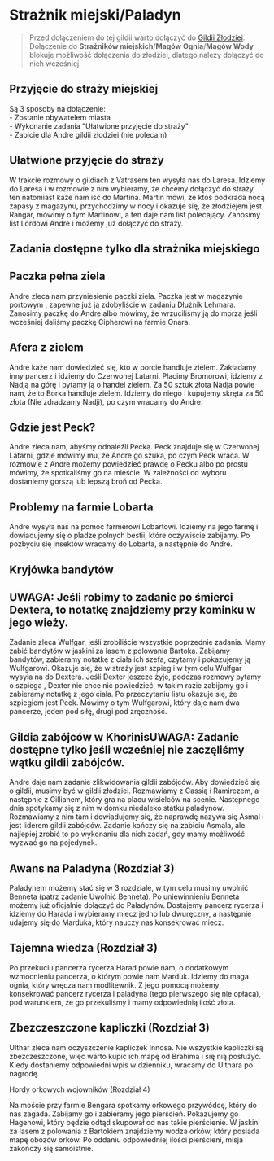 # Strażnik miejski/Paladyn

> Przed dołączeniem do tej gildii warto dołączyć do [Gildii Złodziei](sekcje/gildie_poboczne/gildia_zlodziei.md).  
> Dołączenie do __Strażników miejskich__/__Magów Ognia__/__Magów Wody__ blokuje możliwość dołączenia do złodziei, dlatego należy dołączyć do nich wcześniej.

## Przyjęcie do straży miejskiej

  
Są 3 sposoby na dołączenie:  
\- Zostanie obywatelem miasta  
\- Wykonanie zadania "Ułatwione przyjęcie do straży"  
\- Zabicie dla Andre gildii złodziei (nie polecam)  
  
## Ułatwione przyjęcie do straży

  
W trakcie rozmowy o gildiach z Vatrasem ten wysyła nas do Laresa. Idziemy do Laresa i w rozmowie z nim wybieramy, że chcemy dołączyć do straży, ten natomiast każe nam iść do Martina. Martin mówi, że ktoś podkrada nocą zapasy z magazynu, przychodzimy w nocy i okazuje się, że złodziejem jest Rangar, mówimy o tym Martinowi, a ten daje nam list polecający. Zanosimy list Lordowi Andre i możemy już dołączyć do straży.  
  
## Zadania dostępne tylko dla strażnika miejskiego

  
## Paczka pełna ziela

  
Andre zleca nam przyniesienie paczki ziela. Paczka jest w magazynie portowym , zapewne już ją zdobyliście w zadaniu Dłużnik Lehmara. Zanosimy paczkę do Andre albo mówimy, że wrzuciliśmy ją do morza jeśli wcześniej daliśmy paczkę Cipherowi na farmie Onara.  
  
## Afera z zielem

  
  
Andre każe nam dowiedzieć się, kto w porcie handluje zielem. Zakładamy inny pancerz i idziemy do Czerwonej Latarni. Płacimy Bromorowi, idziemy z Nadją na górę i pytamy ją o handel zielem. Za 50 sztuk złota Nadja powie nam, że to Borka handluje zielem. Idziemy do niego i kupujemy skręta za 50 złota (Nie zdradzamy Nadji), po czym wracamy do Andre.  
  
  
## Gdzie jest Peck?

  
Andre zleca nam, abyśmy odnaleźli Pecka. Peck znajduje się w Czerwonej Latarni, gdzie mówimy mu, że Andre go szuka, po czym Peck wraca. W rozmowie z Andre możemy powiedzieć prawdę o Pecku albo po prostu mówimy, że spotkaliśmy go na mieście. W zależności od wyboru dostaniemy gorszą lub lepszą broń od Pecka.  
  
## Problemy na farmie Lobarta

  
Andre wysyła nas na pomoc farmerowi Lobartowi. Idziemy na jego farmę i dowiadujemy się o pladze polnych bestii, które oczywiście zabijamy. Po pozbyciu się insektów wracamy do Lobarta, a następnie do Andre.  
  
## Kryjówka bandytów

## UWAGA: Jeśli robimy to zadanie po śmierci Dextera, to notatkę znajdziemy przy kominku w jego wieży.

  
Zadanie zleca Wulfgar, jeśli zrobiliście wszystkie poprzednie zadania. Mamy zabić bandytów w jaskini za lasem z polowania Bartoka. Zabijamy bandytów, zabieramy notatkę z ciała ich szefa, czytamy i pokazujemy ją Wulfgarowi. Okazuje się, że w straży jest szpieg i w tym celu Wulfgar wysyła na do Dextera. Jeśli Dexter jeszcze żyje, podczas rozmowy pytamy o szpiega , Dexter nie chce nic powiedzieć, w takim razie zabijamy go i zabieramy notatkę z jego ciała. Po przeczytaniu listu okazuje się, że szpiegiem jest Peck. Mówimy o tym Wulfgarowi, który daje nam dwa pancerze, jeden pod siłę, drugi pod zręczność.  
  
## Gildia zabójców w KhorinisUWAGA: Zadanie dostępne tylko jeśli wcześniej nie zaczęliśmy wątku gildii zabójców.

  
Andre daje nam zadanie zlikwidowania gildii zabójców. Aby dowiedzieć się o gildii, musimy być w gildii złodziei. Rozmawiamy z Cassią i Ramirezem, a następnie z Gillianem, który gra na placu wisielców na scenie. Następnego dnia spotykamy się z nim w domku niedaleko statku paladynów. Rozmawiamy z nim tam i dowiadujemy się, że naprawdę nazywa się Asmal i jest liderem gildii zabójców. Zadanie kończy się na zabiciu Asmala, ale najlepiej zrobić to po wykonaniu dla nich zadań, gdy mamy możliwość wyzwać go na pojedynek.  
  
## Awans na Paladyna (Rozdział 3)

  
Paladynem możemy stać się w 3 rozdziale, w tym celu musimy uwolnić Benneta (patrz zadanie Uwolnić Benneta). Po uniewinnieniu Benneta możemy już oficjalnie dołączyć do Paladynów. Dostajemy pancerz rycerza i idziemy do Harada i wybieramy miecz jedno lub dwuręczny, a następnie udajemy się do Marduka, który nauczy nas konsekrować miecz.  
  
## Tajemna wiedza (Rozdział 3)

  
Po przekuciu pancerza rycerza Harad powie nam, o dodatkowym wzmocnieniu pancerza, o którym powie nam Marduk. Idziemy do maga ognia, który wręcza nam modlitewnik. Z jego pomocą możemy konsekrować pancerz rycerza i paladyna (tego pierwszego się nie opłaca), pod warunkiem, że go przekuliśmy i mamy odpowiednią ilość złota.  
  
## Zbezczeszczone kapliczki (Rozdział 3)

  
Ulthar zleca nam oczyszczenie kapliczek Innosa. Nie wszystkie kapliczki są zbezczeszczone, więc warto kupić ich mapę od Brahima i się nią posłużyć. Kiedy dostaniemy odpowiedni wpis w dzienniku, wracamy do Ulthara po nagrodę.  
  
Hordy orkowych wojowników (Rozdział 4)  
  
Na moście przy farmie Bengara spotkamy orkowego przywódcę, który do nas zagada. Zabijamy go i zabieramy jego pierścień. Pokazujemy go Hagenowi, który będzie odtąd skupował od nas takie pierścienie. W jaskini za lasem z polowania z Bartokiem znajdziemy wodza orków, który posiada mapę obozów orków. Po oddaniu odpowiedniej ilości pierścieni, misja zakończy się samoistnie.  
  
  
  